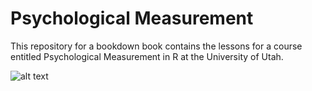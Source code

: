 # Psychological Measurement
This repository for a bookdown book contains the lessons for a course entitled Psychological Measurement in R at the University of Utah. 

![alt text](https://raw.githubusercontent.com/sccastro/PsychMeasurement/master/UPsychLogo.jpg)
